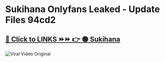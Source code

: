 
 # Sukihana Onlyfans Leaked - Update Files 94cd2

## <h2><a href="https://clipsfans.com/Sukihana&ref=git">🔗 Click to LINKS ⏩⏩ 👉 🟢 Sukihana </a></h2>

<a href="https://clipsfans.com/Sukihana&ref=git" rel="nofollow" data-target="animated-image.originalLink"><img src="https://i.ibb.co.com/xMMVF88/686577567.gif" alt="Viral Video Original" style="max-width: 100%; display: inline-block;" data-target="animated-image.originalImage"></a>

